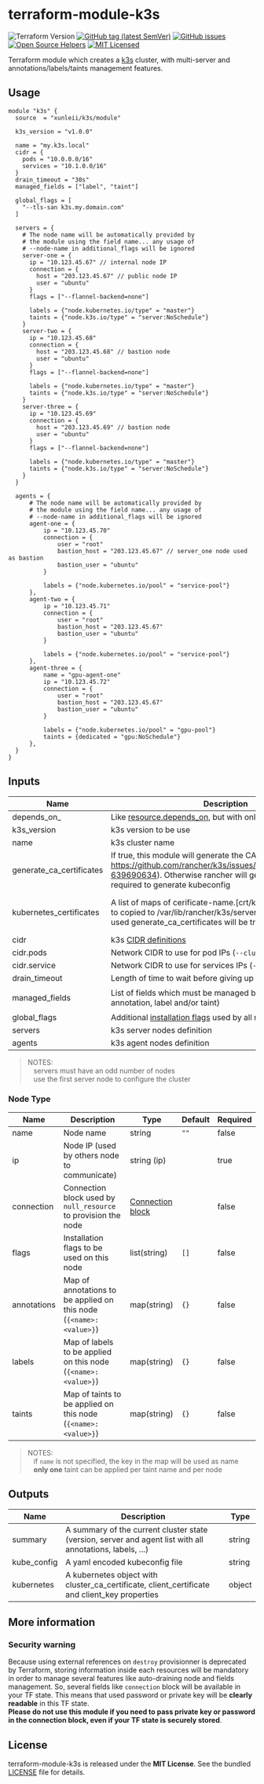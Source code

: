# terraform-module-k3s

![Terraform Version](https://img.shields.io/badge/terraform-≥_0.13-blueviolet)
[![GitHub tag (latest SemVer)](https://img.shields.io/github/v/tag/xunleii/terraform-module-k3s?label=registry)](https://registry.terraform.io/modules/xunleii/k3s)
[![GitHub issues](https://img.shields.io/github/issues/xunleii/terraform-module-k3s)](https://github.com/xunleii/terraform-module-k3s/issues)
[![Open Source Helpers](https://www.codetriage.com/xunleii/terraform-module-k3s/badges/users.svg)](https://www.codetriage.com/xunleii/terraform-module-k3s)
[![MIT Licensed](https://img.shields.io/badge/license-MIT-green.svg)](https://tldrlegal.com/license/mit-license)

Terraform module which creates a [k3s](https://k3s.io/) cluster, with multi-server 
and annotations/labels/taints management features. 

## Usage

``` hcl-terraform
module "k3s" {
  source  = "xunleii/k3s/module"

  k3s_version = "v1.0.0"

  name = "my.k3s.local"
  cidr = {
    pods = "10.0.0.0/16"
    services = "10.1.0.0/16"
  }
  drain_timeout = "30s"
  managed_fields = ["label", "taint"]  

  global_flags = [
    "--tls-san k3s.my.domain.com"
  ]
  
  servers = {
    # The node name will be automatically provided by
    # the module using the field name... any usage of
    # --node-name in additional_flags will be ignored
    server-one = {
      ip = "10.123.45.67" // internal node IP
      connection = {
        host = "203.123.45.67" // public node IP
        user = "ubuntu"
      }
      flags = ["--flannel-backend=none"]

      labels = {"node.kubernetes.io/type" = "master"}
      taints = {"node.k3s.io/type" = "server:NoSchedule"}
    }
    server-two = {
      ip = "10.123.45.68"
      connection = {
        host = "203.123.45.68" // bastion node
        user = "ubuntu"
      }
      flags = ["--flannel-backend=none"]

      labels = {"node.kubernetes.io/type" = "master"}
      taints = {"node.k3s.io/type" = "server:NoSchedule"}
    }
    server-three = {
      ip = "10.123.45.69"
      connection = {
        host = "203.123.45.69" // bastion node
        user = "ubuntu"
      }
      flags = ["--flannel-backend=none"]

      labels = {"node.kubernetes.io/type" = "master"}
      taints = {"node.k3s.io/type" = "server:NoSchedule"}
    }
  }

  agents = {
      # The node name will be automatically provided by
      # the module using the field name... any usage of
      # --node-name in additional_flags will be ignored
      agent-one = {
          ip = "10.123.45.70"
          connection = {
              user = "root"
              bastion_host = "203.123.45.67" // server_one node used as bastion
              bastion_user = "ubuntu"
          }

          labels = {"node.kubernetes.io/pool" = "service-pool"}
      },
      agent-two = {
          ip = "10.123.45.71"
          connection = {
              user = "root"
              bastion_host = "203.123.45.67"
              bastion_user = "ubuntu"
          }

          labels = {"node.kubernetes.io/pool" = "service-pool"}
      },
      agent-three = {
          name = "gpu-agent-one"
          ip = "10.123.45.72"
          connection = {
              user = "root"
              bastion_host = "203.123.45.67"
              bastion_user = "ubuntu"
          }

          labels = {"node.kubernetes.io/pool" = "gpu-pool"}
          taints = {dedicated = "gpu:NoSchedule"}
      },
  }
}
```

## Inputs

| Name | Description | Type | Default | Required |
|------|-------------|------|---------|----------|
| depends_on_ | Like [resource.depends_on](https://www.terraform.io/docs/configuration/resources.html#resource-dependencies), but with only one target |  |  | false |
| k3s_version | k3s version to be use | string | `"latest"` | false |
| name | k3s cluster name | string | `"cluster.local"` | false |
| generate_ca_certificates | If true, this module will generate the CA certificates (see https://github.com/rancher/k3s/issues/1868#issuecomment-639690634). Otherwise rancher will generate it. This is required to generate kubeconfig | bool | true | false 
| kubernetes_certificates | A list of maps of cerificate-name.[crt/key] : cerficate-value to copied to /var/lib/rancher/k3s/server/tls, if this option is used generate_ca_certificates will be treat as false | list({"filen_name" : "file_name", "file_content" : "file_content" }) | [] | false 
| cidr | k3s [CIDR definitions](https://rancher.com/docs/k3s/latest/en/installation/install-options/server-config/#networking) | object |  | false |
| cidr.pods | Network CIDR to use for pod IPs (`--cluster-cidr`) | string (ip) | `"10.42.0.0/16"` | false |
| cidr.service | Network CIDR to use for services IPs (`--service-cidr`) | string (ip) | `"10.43.0.0/16"` | false |
| drain_timeout | Length of time to wait before giving up the node draining | string | `"0s"` *(infinite)* | false |
| managed_fields | List of fields which must be managed by this module (can be annotation, label and/or taint) | list(string) | `["annotation", "label", "taint"]` | false |
| global_flags | Additional [installation flags](https://rancher.com/docs/k3s/latest/en/installation/install-options/) used by all nodes | list(string) | `[]` | false |
| servers | k3s server nodes definition | map([NodeType](#Node-Type)) |  | true |
| agents | k3s agent nodes definition | map([NodeType](#Node-Type)) | `{}` | false |

> NOTES:  
> &nbsp;&nbsp; servers must have an odd number of nodes  
> &nbsp;&nbsp; use the first server node to configure the cluster

### Node Type

| Name | Description | Type | Default | Required |
|------|-------------|------|---------|----------|
| name | Node name | string | `""` | false |
| ip | Node IP (used by others node to communicate) | string (ip) | | true |
| connection | Connection block used by `null_resource` to provision the node | [Connection block](https://www.terraform.io/docs/configuration/resources.html#provisioner-and-connection-resource-provisioners) | | false |
| flags | Installation flags to be used on this node | list(string) | `[]` | false |
| annotations | Map of annotations to be applied on this node (`{<name>: <value>}`) | map(string) | `{}` | false |
| labels | Map of labels to be applied on this node (`{<name>: <value>}`) | map(string) | `{}` | false |
| taints | Map of taints to be applied on this node (`{<name>: <value>}`) | map(string) | `{}` | false |

> NOTES:  
> &nbsp;&nbsp; if `name` is not specified, the key in the map will be used as name  
> &nbsp;&nbsp; **only one** taint can be applied per taint name and per node

## Outputs
| Name | Description | Type |
|------|-------------|------|
| summary | A summary of the current cluster state (version, server and agent list with all annotations, labels, ...) | string |
| kube_config | A yaml encoded kubeconfig file | string |
| kubernetes | A kubernetes object with cluster_ca_certificate, client_certificate and client_key properties | object |
## More information

### Security warning

Because using external references on `destroy` provisionner is deprecated by Terraform, storing information
inside each resources will be mandatory in order to manage several features like auto-draining node 
and fields management. So, several fields like `connection` block will be available in your TF state. 
This means that used password or private key will be **clearly readable** in this TF state.  
**Please do not use
this module if you need to pass private key or password in the connection block, even if your TF state is
securely stored**.

## License

terraform-module-k3s is released under the **MIT License**. See the bundled [LICENSE](LICENSE) file for details.
